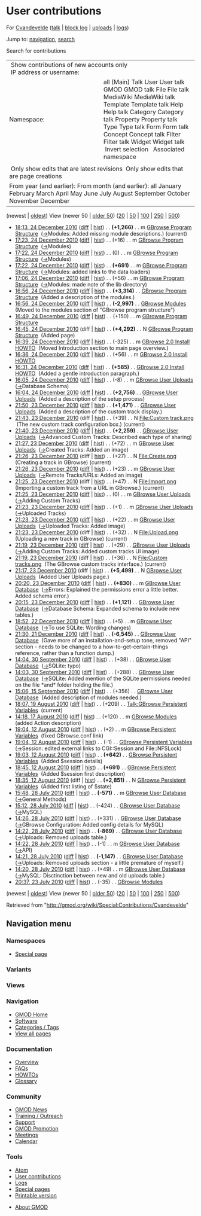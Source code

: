 <div id="mw-page-base" class="noprint">

</div>

<div id="mw-head-base" class="noprint">

</div>

<div id="content" class="mw-body" role="main">

<span id="top"></span>

<div id="mw-js-message" style="display:none;">

</div>



# <span dir="auto">User contributions</span>

<div id="bodyContent">

<div id="contentSub">

For <a
href="/mediawiki/index.php?title=User:Cvandevelde&amp;action=edit&amp;redlink=1"
class="new"
title="User:Cvandevelde (page does not exist)">Cvandevelde</a> (<a
href="/mediawiki/index.php?title=User_talk:Cvandevelde&amp;action=edit&amp;redlink=1"
class="new" title="User talk:Cvandevelde (page does not exist)">talk</a>
\| [block
log](/mediawiki/index.php?title=Special:Log/block&page=User%3ACvandevelde "Special:Log/block")
\|
[uploads](/wiki/Special:ListFiles/Cvandevelde "Special:ListFiles/Cvandevelde")
\| [logs](/wiki/Special:Log/Cvandevelde "Special:Log/Cvandevelde"))

</div>

<div id="jump-to-nav" class="mw-jump">

Jump to: [navigation](#mw-navigation), [search](#p-search)

</div>

<div id="mw-content-text">

Search for contributions

<table class="mw-contributions-table">
<colgroup>
<col style="width: 50%" />
<col style="width: 50%" />
</colgroup>
<tbody>
<tr class="odd">
<td colspan="2"> Show contributions of new accounts only<br />
 IP address or username:</td>
</tr>
<tr class="even">
<td class="mw-label">Namespace:</td>
<td>all (Main) Talk User User talk GMOD GMOD talk File File talk
MediaWiki MediaWiki talk Template Template talk Help Help talk Category
Category talk Property Property talk Type Type talk Form Form talk
Concept Concept talk Filter Filter talk Widget Widget talk  
 Invert selection 
 Associated namespace </td>
</tr>
<tr class="odd">
<td colspan="2"></td>
</tr>
<tr class="even">
<td colspan="2"> Only show edits that are latest revisions
 Only show edits that are page creations</td>
</tr>
<tr class="odd">
<td colspan="2">From year (and earlier): From month (and earlier): all
January February March April May June July August September October
November December</td>
</tr>
</tbody>
</table>

(newest \| <a
href="/mediawiki/index.php?title=Special:Contributions/Cvandevelde&amp;dir=prev&amp;target=Cvandevelde"
class="mw-lastlink" rel="last"
title="Special:Contributions/Cvandevelde">oldest</a>) View (newer 50 \|
<a
href="/mediawiki/index.php?title=Special:Contributions/Cvandevelde&amp;offset=20100723203734&amp;target=Cvandevelde"
class="mw-nextlink" rel="next"
title="Special:Contributions/Cvandevelde">older 50</a>) (<a
href="/mediawiki/index.php?title=Special:Contributions/Cvandevelde&amp;offset=&amp;limit=20&amp;target=Cvandevelde"
class="mw-numlink" title="Special:Contributions/Cvandevelde">20</a> \|
<a
href="/mediawiki/index.php?title=Special:Contributions/Cvandevelde&amp;offset=&amp;limit=50&amp;target=Cvandevelde"
class="mw-numlink" title="Special:Contributions/Cvandevelde">50</a> \|
<a
href="/mediawiki/index.php?title=Special:Contributions/Cvandevelde&amp;offset=&amp;limit=100&amp;target=Cvandevelde"
class="mw-numlink" title="Special:Contributions/Cvandevelde">100</a> \|
<a
href="/mediawiki/index.php?title=Special:Contributions/Cvandevelde&amp;offset=&amp;limit=250&amp;target=Cvandevelde"
class="mw-numlink" title="Special:Contributions/Cvandevelde">250</a> \|
<a
href="/mediawiki/index.php?title=Special:Contributions/Cvandevelde&amp;offset=&amp;limit=500&amp;target=Cvandevelde"
class="mw-numlink" title="Special:Contributions/Cvandevelde">500</a>)

- <a
  href="/mediawiki/index.php?title=GBrowse_Program_Structure&amp;oldid=16318"
  class="mw-changeslist-date" title="GBrowse Program Structure">18:13, 24
  December 2010</a>
  ([diff](/mediawiki/index.php?title=GBrowse_Program_Structure&diff=prev&oldid=16318 "GBrowse Program Structure")
  \|
  [hist](/mediawiki/index.php?title=GBrowse_Program_Structure&action=history "GBrowse Program Structure"))
  <span class="mw-changeslist-separator">. .</span> **(+1,266)**‎
  <span class="mw-changeslist-separator">. .</span> m
  <a href="/wiki/GBrowse_Program_Structure" class="mw-contributions-title"
  title="GBrowse Program Structure">GBrowse Program Structure</a> ‎
  <span class="comment">([→](/wiki/GBrowse_Program_Structure#Modules "GBrowse Program Structure")‎<span dir="auto"><span class="autocomment">Modules:
  </span> Added missing module descriptions.</span>)</span>
  <span class="mw-uctop">(current)</span>
- <a
  href="/mediawiki/index.php?title=GBrowse_Program_Structure&amp;oldid=16317"
  class="mw-changeslist-date" title="GBrowse Program Structure">17:23, 24
  December 2010</a>
  ([diff](/mediawiki/index.php?title=GBrowse_Program_Structure&diff=prev&oldid=16317 "GBrowse Program Structure")
  \|
  [hist](/mediawiki/index.php?title=GBrowse_Program_Structure&action=history "GBrowse Program Structure"))
  <span class="mw-changeslist-separator">. .</span>
  <span class="mw-plusminus-pos" dir="ltr"
  title="8,519 bytes after change">(+16)</span>‎
  <span class="mw-changeslist-separator">. .</span> m
  <a href="/wiki/GBrowse_Program_Structure" class="mw-contributions-title"
  title="GBrowse Program Structure">GBrowse Program Structure</a> ‎
  <span class="comment">([→](/wiki/GBrowse_Program_Structure#Modules "GBrowse Program Structure")‎<span dir="auto"><span class="autocomment">Modules</span></span>)</span>
- <a
  href="/mediawiki/index.php?title=GBrowse_Program_Structure&amp;oldid=16316"
  class="mw-changeslist-date" title="GBrowse Program Structure">17:22, 24
  December 2010</a>
  ([diff](/mediawiki/index.php?title=GBrowse_Program_Structure&diff=prev&oldid=16316 "GBrowse Program Structure")
  \|
  [hist](/mediawiki/index.php?title=GBrowse_Program_Structure&action=history "GBrowse Program Structure"))
  <span class="mw-changeslist-separator">. .</span>
  <span class="mw-plusminus-null" dir="ltr"
  title="8,503 bytes after change">(0)</span>‎
  <span class="mw-changeslist-separator">. .</span> m
  <a href="/wiki/GBrowse_Program_Structure" class="mw-contributions-title"
  title="GBrowse Program Structure">GBrowse Program Structure</a> ‎
  <span class="comment">([→](/wiki/GBrowse_Program_Structure#Modules "GBrowse Program Structure")‎<span dir="auto"><span class="autocomment">Modules</span></span>)</span>
- <a
  href="/mediawiki/index.php?title=GBrowse_Program_Structure&amp;oldid=16315"
  class="mw-changeslist-date" title="GBrowse Program Structure">17:22, 24
  December 2010</a>
  ([diff](/mediawiki/index.php?title=GBrowse_Program_Structure&diff=prev&oldid=16315 "GBrowse Program Structure")
  \|
  [hist](/mediawiki/index.php?title=GBrowse_Program_Structure&action=history "GBrowse Program Structure"))
  <span class="mw-changeslist-separator">. .</span> **(+691)**‎
  <span class="mw-changeslist-separator">. .</span> m
  <a href="/wiki/GBrowse_Program_Structure" class="mw-contributions-title"
  title="GBrowse Program Structure">GBrowse Program Structure</a> ‎
  <span class="comment">([→](/wiki/GBrowse_Program_Structure#Modules "GBrowse Program Structure")‎<span dir="auto"><span class="autocomment">Modules:
  </span> added links to the data loaders</span>)</span>
- <a
  href="/mediawiki/index.php?title=GBrowse_Program_Structure&amp;oldid=16314"
  class="mw-changeslist-date" title="GBrowse Program Structure">17:06, 24
  December 2010</a>
  ([diff](/mediawiki/index.php?title=GBrowse_Program_Structure&diff=prev&oldid=16314 "GBrowse Program Structure")
  \|
  [hist](/mediawiki/index.php?title=GBrowse_Program_Structure&action=history "GBrowse Program Structure"))
  <span class="mw-changeslist-separator">. .</span>
  <span class="mw-plusminus-pos" dir="ltr"
  title="7,812 bytes after change">(+56)</span>‎
  <span class="mw-changeslist-separator">. .</span> m
  <a href="/wiki/GBrowse_Program_Structure" class="mw-contributions-title"
  title="GBrowse Program Structure">GBrowse Program Structure</a> ‎
  <span class="comment">([→](/wiki/GBrowse_Program_Structure#Modules "GBrowse Program Structure")‎<span dir="auto"><span class="autocomment">Modules:
  </span> made note of the lib directory</span>)</span>
- <a
  href="/mediawiki/index.php?title=GBrowse_Program_Structure&amp;oldid=16313"
  class="mw-changeslist-date" title="GBrowse Program Structure">16:56, 24
  December 2010</a>
  ([diff](/mediawiki/index.php?title=GBrowse_Program_Structure&diff=prev&oldid=16313 "GBrowse Program Structure")
  \|
  [hist](/mediawiki/index.php?title=GBrowse_Program_Structure&action=history "GBrowse Program Structure"))
  <span class="mw-changeslist-separator">. .</span> **(+3,314)**‎
  <span class="mw-changeslist-separator">. .</span>
  <a href="/wiki/GBrowse_Program_Structure" class="mw-contributions-title"
  title="GBrowse Program Structure">GBrowse Program Structure</a> ‎
  <span class="comment">(Added a description of the modules.)</span>
- <a href="/mediawiki/index.php?title=GBrowse_Modules&amp;oldid=16312"
  class="mw-changeslist-date" title="GBrowse Modules">16:56, 24 December
  2010</a>
  ([diff](/mediawiki/index.php?title=GBrowse_Modules&diff=prev&oldid=16312 "GBrowse Modules")
  \|
  [hist](/mediawiki/index.php?title=GBrowse_Modules&action=history "GBrowse Modules"))
  <span class="mw-changeslist-separator">. .</span> **(-2,997)**‎
  <span class="mw-changeslist-separator">. .</span>
  <a href="/mediawiki/index.php?title=GBrowse_Modules&amp;redirect=no"
  class="mw-redirect mw-contributions-title"
  title="GBrowse Modules">GBrowse Modules</a> ‎
  <span class="comment">(Moved to the modules section of "GBrowse
  program structure")</span>
- <a
  href="/mediawiki/index.php?title=GBrowse_Program_Structure&amp;oldid=16311"
  class="mw-changeslist-date" title="GBrowse Program Structure">16:49, 24
  December 2010</a>
  ([diff](/mediawiki/index.php?title=GBrowse_Program_Structure&diff=prev&oldid=16311 "GBrowse Program Structure")
  \|
  [hist](/mediawiki/index.php?title=GBrowse_Program_Structure&action=history "GBrowse Program Structure"))
  <span class="mw-changeslist-separator">. .</span>
  <span class="mw-plusminus-pos" dir="ltr"
  title="4,442 bytes after change">(+150)</span>‎
  <span class="mw-changeslist-separator">. .</span> m
  <a href="/wiki/GBrowse_Program_Structure" class="mw-contributions-title"
  title="GBrowse Program Structure">GBrowse Program Structure</a> ‎
- <a
  href="/mediawiki/index.php?title=GBrowse_Program_Structure&amp;oldid=16310"
  class="mw-changeslist-date" title="GBrowse Program Structure">16:45, 24
  December 2010</a> (diff \|
  [hist](/mediawiki/index.php?title=GBrowse_Program_Structure&action=history "GBrowse Program Structure"))
  <span class="mw-changeslist-separator">. .</span> **(+4,292)**‎
  <span class="mw-changeslist-separator">. .</span> N
  <a href="/wiki/GBrowse_Program_Structure" class="mw-contributions-title"
  title="GBrowse Program Structure">GBrowse Program Structure</a> ‎
  <span class="comment">(Added page)</span>
- <a
  href="/mediawiki/index.php?title=GBrowse_2.0_Install_HOWTO&amp;oldid=16309"
  class="mw-changeslist-date" title="GBrowse 2.0 Install HOWTO">16:39, 24
  December 2010</a>
  ([diff](/mediawiki/index.php?title=GBrowse_2.0_Install_HOWTO&diff=prev&oldid=16309 "GBrowse 2.0 Install HOWTO")
  \|
  [hist](/mediawiki/index.php?title=GBrowse_2.0_Install_HOWTO&action=history "GBrowse 2.0 Install HOWTO"))
  <span class="mw-changeslist-separator">. .</span>
  <span class="mw-plusminus-neg" dir="ltr"
  title="11,186 bytes after change">(-325)</span>‎
  <span class="mw-changeslist-separator">. .</span> m
  <a href="/wiki/GBrowse_2.0_Install_HOWTO" class="mw-contributions-title"
  title="GBrowse 2.0 Install HOWTO">GBrowse 2.0 Install HOWTO</a> ‎
  <span class="comment">(Moved Introduction section to main page
  overview.)</span>
- <a
  href="/mediawiki/index.php?title=GBrowse_2.0_Install_HOWTO&amp;oldid=16308"
  class="mw-changeslist-date" title="GBrowse 2.0 Install HOWTO">16:36, 24
  December 2010</a>
  ([diff](/mediawiki/index.php?title=GBrowse_2.0_Install_HOWTO&diff=prev&oldid=16308 "GBrowse 2.0 Install HOWTO")
  \|
  [hist](/mediawiki/index.php?title=GBrowse_2.0_Install_HOWTO&action=history "GBrowse 2.0 Install HOWTO"))
  <span class="mw-changeslist-separator">. .</span>
  <span class="mw-plusminus-pos" dir="ltr"
  title="11,511 bytes after change">(+56)</span>‎
  <span class="mw-changeslist-separator">. .</span> m
  <a href="/wiki/GBrowse_2.0_Install_HOWTO" class="mw-contributions-title"
  title="GBrowse 2.0 Install HOWTO">GBrowse 2.0 Install HOWTO</a> ‎
- <a
  href="/mediawiki/index.php?title=GBrowse_2.0_Install_HOWTO&amp;oldid=16307"
  class="mw-changeslist-date" title="GBrowse 2.0 Install HOWTO">16:31, 24
  December 2010</a>
  ([diff](/mediawiki/index.php?title=GBrowse_2.0_Install_HOWTO&diff=prev&oldid=16307 "GBrowse 2.0 Install HOWTO")
  \|
  [hist](/mediawiki/index.php?title=GBrowse_2.0_Install_HOWTO&action=history "GBrowse 2.0 Install HOWTO"))
  <span class="mw-changeslist-separator">. .</span> **(+585)**‎
  <span class="mw-changeslist-separator">. .</span>
  <a href="/wiki/GBrowse_2.0_Install_HOWTO" class="mw-contributions-title"
  title="GBrowse 2.0 Install HOWTO">GBrowse 2.0 Install HOWTO</a> ‎
  <span class="comment">(Added a gentle introduction paragraph.)</span>
- <a
  href="/mediawiki/index.php?title=GBrowse_User_Uploads&amp;oldid=16306"
  class="mw-changeslist-date" title="GBrowse User Uploads">16:05, 24
  December 2010</a>
  ([diff](/mediawiki/index.php?title=GBrowse_User_Uploads&diff=prev&oldid=16306 "GBrowse User Uploads")
  \|
  [hist](/mediawiki/index.php?title=GBrowse_User_Uploads&action=history "GBrowse User Uploads"))
  <span class="mw-changeslist-separator">. .</span>
  <span class="mw-plusminus-neg" dir="ltr"
  title="12,124 bytes after change">(-8)</span>‎
  <span class="mw-changeslist-separator">. .</span> m
  <a href="/wiki/GBrowse_User_Uploads" class="mw-contributions-title"
  title="GBrowse User Uploads">GBrowse User Uploads</a> ‎
  <span class="comment">([→](/wiki/GBrowse_User_Uploads#Database_Schema "GBrowse User Uploads")‎<span dir="auto"><span class="autocomment">Database
  Schema</span></span>)</span>
- <a
  href="/mediawiki/index.php?title=GBrowse_User_Uploads&amp;oldid=16305"
  class="mw-changeslist-date" title="GBrowse User Uploads">16:04, 24
  December 2010</a>
  ([diff](/mediawiki/index.php?title=GBrowse_User_Uploads&diff=prev&oldid=16305 "GBrowse User Uploads")
  \|
  [hist](/mediawiki/index.php?title=GBrowse_User_Uploads&action=history "GBrowse User Uploads"))
  <span class="mw-changeslist-separator">. .</span> **(+2,756)**‎
  <span class="mw-changeslist-separator">. .</span>
  <a href="/wiki/GBrowse_User_Uploads" class="mw-contributions-title"
  title="GBrowse User Uploads">GBrowse User Uploads</a> ‎
  <span class="comment">(Added a description of the setup
  process)</span>
- <a
  href="/mediawiki/index.php?title=GBrowse_User_Uploads&amp;oldid=16298"
  class="mw-changeslist-date" title="GBrowse User Uploads">21:50, 23
  December 2010</a>
  ([diff](/mediawiki/index.php?title=GBrowse_User_Uploads&diff=prev&oldid=16298 "GBrowse User Uploads")
  \|
  [hist](/mediawiki/index.php?title=GBrowse_User_Uploads&action=history "GBrowse User Uploads"))
  <span class="mw-changeslist-separator">. .</span> **(+1,471)**‎
  <span class="mw-changeslist-separator">. .</span>
  <a href="/wiki/GBrowse_User_Uploads" class="mw-contributions-title"
  title="GBrowse User Uploads">GBrowse User Uploads</a> ‎
  <span class="comment">(Added a description of the custom track
  display.)</span>
- <a
  href="/mediawiki/index.php?title=File:Custom_track.png&amp;oldid=16297"
  class="mw-changeslist-date" title="File:Custom track.png">21:43, 23
  December 2010</a> (diff \|
  [hist](/mediawiki/index.php?title=File:Custom_track.png&action=history "File:Custom track.png"))
  <span class="mw-changeslist-separator">. .</span>
  <span class="mw-plusminus-pos" dir="ltr"
  title="39 bytes after change">(+39)</span>‎
  <span class="mw-changeslist-separator">. .</span> N
  <a href="/wiki/File:Custom_track.png" class="mw-contributions-title"
  title="File:Custom track.png">File:Custom track.png</a> ‎
  <span class="comment">(The new custom track configuration box.)</span>
  <span class="mw-uctop">(current)</span>
- <a
  href="/mediawiki/index.php?title=GBrowse_User_Uploads&amp;oldid=16296"
  class="mw-changeslist-date" title="GBrowse User Uploads">21:40, 23
  December 2010</a>
  ([diff](/mediawiki/index.php?title=GBrowse_User_Uploads&diff=prev&oldid=16296 "GBrowse User Uploads")
  \|
  [hist](/mediawiki/index.php?title=GBrowse_User_Uploads&action=history "GBrowse User Uploads"))
  <span class="mw-changeslist-separator">. .</span> **(+2,259)**‎
  <span class="mw-changeslist-separator">. .</span>
  <a href="/wiki/GBrowse_User_Uploads" class="mw-contributions-title"
  title="GBrowse User Uploads">GBrowse User Uploads</a> ‎
  <span class="comment">([→](/wiki/GBrowse_User_Uploads#Advanced_Custom_Tracks "GBrowse User Uploads")‎<span dir="auto"><span class="autocomment">Advanced
  Custom Tracks: </span> Described each type of sharing</span>)</span>
- <a
  href="/mediawiki/index.php?title=GBrowse_User_Uploads&amp;oldid=16295"
  class="mw-changeslist-date" title="GBrowse User Uploads">21:27, 23
  December 2010</a>
  ([diff](/mediawiki/index.php?title=GBrowse_User_Uploads&diff=prev&oldid=16295 "GBrowse User Uploads")
  \|
  [hist](/mediawiki/index.php?title=GBrowse_User_Uploads&action=history "GBrowse User Uploads"))
  <span class="mw-changeslist-separator">. .</span>
  <span class="mw-plusminus-pos" dir="ltr"
  title="5,646 bytes after change">(+72)</span>‎
  <span class="mw-changeslist-separator">. .</span> m
  <a href="/wiki/GBrowse_User_Uploads" class="mw-contributions-title"
  title="GBrowse User Uploads">GBrowse User Uploads</a> ‎
  <span class="comment">([→](/wiki/GBrowse_User_Uploads#Created_Tracks "GBrowse User Uploads")‎<span dir="auto"><span class="autocomment">Created
  Tracks: </span> Added an image</span>)</span>
- <a href="/mediawiki/index.php?title=File:Create.png&amp;oldid=16294"
  class="mw-changeslist-date" title="File:Create.png">21:26, 23 December
  2010</a> (diff \|
  [hist](/mediawiki/index.php?title=File:Create.png&action=history "File:Create.png"))
  <span class="mw-changeslist-separator">. .</span>
  <span class="mw-plusminus-pos" dir="ltr"
  title="27 bytes after change">(+27)</span>‎
  <span class="mw-changeslist-separator">. .</span> N
  <a href="/wiki/File:Create.png" class="mw-contributions-title"
  title="File:Create.png">File:Create.png</a> ‎
  <span class="comment">(Creating a track in GBrowse)</span>
  <span class="mw-uctop">(current)</span>
- <a
  href="/mediawiki/index.php?title=GBrowse_User_Uploads&amp;oldid=16293"
  class="mw-changeslist-date" title="GBrowse User Uploads">21:26, 23
  December 2010</a>
  ([diff](/mediawiki/index.php?title=GBrowse_User_Uploads&diff=prev&oldid=16293 "GBrowse User Uploads")
  \|
  [hist](/mediawiki/index.php?title=GBrowse_User_Uploads&action=history "GBrowse User Uploads"))
  <span class="mw-changeslist-separator">. .</span>
  <span class="mw-plusminus-pos" dir="ltr"
  title="5,574 bytes after change">(+23)</span>‎
  <span class="mw-changeslist-separator">. .</span> m
  <a href="/wiki/GBrowse_User_Uploads" class="mw-contributions-title"
  title="GBrowse User Uploads">GBrowse User Uploads</a> ‎
  <span class="comment">([→](/wiki/GBrowse_User_Uploads#Remote_Tracks.2FURLs "GBrowse User Uploads")‎<span dir="auto"><span class="autocomment">Remote
  Tracks/URLs: </span> Added an image</span>)</span>
- <a href="/mediawiki/index.php?title=File:Import.png&amp;oldid=16292"
  class="mw-changeslist-date" title="File:Import.png">21:25, 23 December
  2010</a> (diff \|
  [hist](/mediawiki/index.php?title=File:Import.png&action=history "File:Import.png"))
  <span class="mw-changeslist-separator">. .</span>
  <span class="mw-plusminus-pos" dir="ltr"
  title="47 bytes after change">(+47)</span>‎
  <span class="mw-changeslist-separator">. .</span> N
  <a href="/wiki/File:Import.png" class="mw-contributions-title"
  title="File:Import.png">File:Import.png</a> ‎
  <span class="comment">(Importing a custom track from a URL in
  GBrowse.)</span> <span class="mw-uctop">(current)</span>
- <a
  href="/mediawiki/index.php?title=GBrowse_User_Uploads&amp;oldid=16290"
  class="mw-changeslist-date" title="GBrowse User Uploads">21:25, 23
  December 2010</a>
  ([diff](/mediawiki/index.php?title=GBrowse_User_Uploads&diff=prev&oldid=16290 "GBrowse User Uploads")
  \|
  [hist](/mediawiki/index.php?title=GBrowse_User_Uploads&action=history "GBrowse User Uploads"))
  <span class="mw-changeslist-separator">. .</span>
  <span class="mw-plusminus-null" dir="ltr"
  title="5,551 bytes after change">(0)</span>‎
  <span class="mw-changeslist-separator">. .</span> m
  <a href="/wiki/GBrowse_User_Uploads" class="mw-contributions-title"
  title="GBrowse User Uploads">GBrowse User Uploads</a> ‎
  <span class="comment">([→](/wiki/GBrowse_User_Uploads#Adding_Custom_Tracks "GBrowse User Uploads")‎<span dir="auto"><span class="autocomment">Adding
  Custom Tracks</span></span>)</span>
- <a
  href="/mediawiki/index.php?title=GBrowse_User_Uploads&amp;oldid=16289"
  class="mw-changeslist-date" title="GBrowse User Uploads">21:23, 23
  December 2010</a>
  ([diff](/mediawiki/index.php?title=GBrowse_User_Uploads&diff=prev&oldid=16289 "GBrowse User Uploads")
  \|
  [hist](/mediawiki/index.php?title=GBrowse_User_Uploads&action=history "GBrowse User Uploads"))
  <span class="mw-changeslist-separator">. .</span>
  <span class="mw-plusminus-pos" dir="ltr"
  title="5,551 bytes after change">(+1)</span>‎
  <span class="mw-changeslist-separator">. .</span> m
  <a href="/wiki/GBrowse_User_Uploads" class="mw-contributions-title"
  title="GBrowse User Uploads">GBrowse User Uploads</a> ‎
  <span class="comment">([→](/wiki/GBrowse_User_Uploads#Uploaded_Tracks "GBrowse User Uploads")‎<span dir="auto"><span class="autocomment">Uploaded
  Tracks</span></span>)</span>
- <a
  href="/mediawiki/index.php?title=GBrowse_User_Uploads&amp;oldid=16288"
  class="mw-changeslist-date" title="GBrowse User Uploads">21:23, 23
  December 2010</a>
  ([diff](/mediawiki/index.php?title=GBrowse_User_Uploads&diff=prev&oldid=16288 "GBrowse User Uploads")
  \|
  [hist](/mediawiki/index.php?title=GBrowse_User_Uploads&action=history "GBrowse User Uploads"))
  <span class="mw-changeslist-separator">. .</span>
  <span class="mw-plusminus-pos" dir="ltr"
  title="5,550 bytes after change">(+22)</span>‎
  <span class="mw-changeslist-separator">. .</span> m
  <a href="/wiki/GBrowse_User_Uploads" class="mw-contributions-title"
  title="GBrowse User Uploads">GBrowse User Uploads</a> ‎
  <span class="comment">([→](/wiki/GBrowse_User_Uploads#Uploaded_Tracks "GBrowse User Uploads")‎<span dir="auto"><span class="autocomment">Uploaded
  Tracks: </span> Added image</span>)</span>
- <a href="/mediawiki/index.php?title=File:Upload.png&amp;oldid=16287"
  class="mw-changeslist-date" title="File:Upload.png">21:23, 23 December
  2010</a> (diff \|
  [hist](/mediawiki/index.php?title=File:Upload.png&action=history "File:Upload.png"))
  <span class="mw-changeslist-separator">. .</span>
  <span class="mw-plusminus-pos" dir="ltr"
  title="32 bytes after change">(+32)</span>‎
  <span class="mw-changeslist-separator">. .</span> N
  <a href="/wiki/File:Upload.png" class="mw-contributions-title"
  title="File:Upload.png">File:Upload.png</a> ‎
  <span class="comment">(Uploading a new track in GBrowse)</span>
  <span class="mw-uctop">(current)</span>
- <a
  href="/mediawiki/index.php?title=GBrowse_User_Uploads&amp;oldid=16285"
  class="mw-changeslist-date" title="GBrowse User Uploads">21:19, 23
  December 2010</a>
  ([diff](/mediawiki/index.php?title=GBrowse_User_Uploads&diff=prev&oldid=16285 "GBrowse User Uploads")
  \|
  [hist](/mediawiki/index.php?title=GBrowse_User_Uploads&action=history "GBrowse User Uploads"))
  <span class="mw-changeslist-separator">. .</span>
  <span class="mw-plusminus-pos" dir="ltr"
  title="5,528 bytes after change">(+29)</span>‎
  <span class="mw-changeslist-separator">. .</span>
  <a href="/wiki/GBrowse_User_Uploads" class="mw-contributions-title"
  title="GBrowse User Uploads">GBrowse User Uploads</a> ‎
  <span class="comment">([→](/wiki/GBrowse_User_Uploads#Adding_Custom_Tracks "GBrowse User Uploads")‎<span dir="auto"><span class="autocomment">Adding
  Custom Tracks: </span> Added custom tracks UI image</span>)</span>
- <a
  href="/mediawiki/index.php?title=File:Custom_tracks.png&amp;oldid=16284"
  class="mw-changeslist-date" title="File:Custom tracks.png">21:19, 23
  December 2010</a> (diff \|
  [hist](/mediawiki/index.php?title=File:Custom_tracks.png&action=history "File:Custom tracks.png"))
  <span class="mw-changeslist-separator">. .</span>
  <span class="mw-plusminus-pos" dir="ltr"
  title="36 bytes after change">(+36)</span>‎
  <span class="mw-changeslist-separator">. .</span> N
  <a href="/wiki/File:Custom_tracks.png" class="mw-contributions-title"
  title="File:Custom tracks.png">File:Custom tracks.png</a> ‎
  <span class="comment">(The GBrowse custom tracks interface.)</span>
  <span class="mw-uctop">(current)</span>
- <a
  href="/mediawiki/index.php?title=GBrowse_User_Uploads&amp;oldid=16283"
  class="mw-changeslist-date" title="GBrowse User Uploads">21:17, 23
  December 2010</a> (diff \|
  [hist](/mediawiki/index.php?title=GBrowse_User_Uploads&action=history "GBrowse User Uploads"))
  <span class="mw-changeslist-separator">. .</span> **(+5,499)**‎
  <span class="mw-changeslist-separator">. .</span> N
  <a href="/wiki/GBrowse_User_Uploads" class="mw-contributions-title"
  title="GBrowse User Uploads">GBrowse User Uploads</a> ‎
  <span class="comment">(Added User Uploads page.)</span>
- <a
  href="/mediawiki/index.php?title=GBrowse_User_Database&amp;oldid=16278"
  class="mw-changeslist-date" title="GBrowse User Database">20:20, 23
  December 2010</a>
  ([diff](/mediawiki/index.php?title=GBrowse_User_Database&diff=prev&oldid=16278 "GBrowse User Database")
  \|
  [hist](/mediawiki/index.php?title=GBrowse_User_Database&action=history "GBrowse User Database"))
  <span class="mw-changeslist-separator">. .</span> **(+830)**‎
  <span class="mw-changeslist-separator">. .</span> m
  <a href="/wiki/GBrowse_User_Database" class="mw-contributions-title"
  title="GBrowse User Database">GBrowse User Database</a> ‎
  <span class="comment">([→](/wiki/GBrowse_User_Database#Errors "GBrowse User Database")‎<span dir="auto"><span class="autocomment">Errors:
  </span> Explained the permissions error a little better. Added schema
  error.</span>)</span>
- <a
  href="/mediawiki/index.php?title=GBrowse_User_Database&amp;oldid=16277"
  class="mw-changeslist-date" title="GBrowse User Database">20:15, 23
  December 2010</a>
  ([diff](/mediawiki/index.php?title=GBrowse_User_Database&diff=prev&oldid=16277 "GBrowse User Database")
  \|
  [hist](/mediawiki/index.php?title=GBrowse_User_Database&action=history "GBrowse User Database"))
  <span class="mw-changeslist-separator">. .</span> **(+1,121)**‎
  <span class="mw-changeslist-separator">. .</span>
  <a href="/wiki/GBrowse_User_Database" class="mw-contributions-title"
  title="GBrowse User Database">GBrowse User Database</a> ‎
  <span class="comment">([→](/wiki/GBrowse_User_Database#Database_Schema "GBrowse User Database")‎<span dir="auto"><span class="autocomment">Database
  Schema: </span> Expanded schema to include new tables.</span>)</span>
- <a
  href="/mediawiki/index.php?title=GBrowse_User_Database&amp;oldid=16271"
  class="mw-changeslist-date" title="GBrowse User Database">18:52, 22
  December 2010</a>
  ([diff](/mediawiki/index.php?title=GBrowse_User_Database&diff=prev&oldid=16271 "GBrowse User Database")
  \|
  [hist](/mediawiki/index.php?title=GBrowse_User_Database&action=history "GBrowse User Database"))
  <span class="mw-changeslist-separator">. .</span>
  <span class="mw-plusminus-pos" dir="ltr"
  title="5,145 bytes after change">(+5)</span>‎
  <span class="mw-changeslist-separator">. .</span> m
  <a href="/wiki/GBrowse_User_Database" class="mw-contributions-title"
  title="GBrowse User Database">GBrowse User Database</a> ‎
  <span class="comment">([→](/wiki/GBrowse_User_Database#To_use_SQLite "GBrowse User Database")‎<span dir="auto"><span class="autocomment">To
  use SQLite: </span> Wording changes</span>)</span>
- <a
  href="/mediawiki/index.php?title=GBrowse_User_Database&amp;oldid=16241"
  class="mw-changeslist-date" title="GBrowse User Database">21:30, 21
  December 2010</a>
  ([diff](/mediawiki/index.php?title=GBrowse_User_Database&diff=prev&oldid=16241 "GBrowse User Database")
  \|
  [hist](/mediawiki/index.php?title=GBrowse_User_Database&action=history "GBrowse User Database"))
  <span class="mw-changeslist-separator">. .</span> **(-6,545)**‎
  <span class="mw-changeslist-separator">. .</span>
  <a href="/wiki/GBrowse_User_Database" class="mw-contributions-title"
  title="GBrowse User Database">GBrowse User Database</a> ‎
  <span class="comment">(Gave more of an installation-and-setup tone,
  removed "API" section - needs to be changed to a
  how-to-get-certain-things reference, rather than a function
  dump.)</span>
- <a
  href="/mediawiki/index.php?title=GBrowse_User_Database&amp;oldid=14635"
  class="mw-changeslist-date" title="GBrowse User Database">14:04, 30
  September 2010</a>
  ([diff](/mediawiki/index.php?title=GBrowse_User_Database&diff=prev&oldid=14635 "GBrowse User Database")
  \|
  [hist](/mediawiki/index.php?title=GBrowse_User_Database&action=history "GBrowse User Database"))
  <span class="mw-changeslist-separator">. .</span>
  <span class="mw-plusminus-pos" dir="ltr"
  title="11,685 bytes after change">(+38)</span>‎
  <span class="mw-changeslist-separator">. .</span>
  <a href="/wiki/GBrowse_User_Database" class="mw-contributions-title"
  title="GBrowse User Database">GBrowse User Database</a> ‎
  <span class="comment">([→](/wiki/GBrowse_User_Database#SQLite "GBrowse User Database")‎<span dir="auto"><span class="autocomment">SQLite:
  </span> typo</span>)</span>
- <a
  href="/mediawiki/index.php?title=GBrowse_User_Database&amp;oldid=14634"
  class="mw-changeslist-date" title="GBrowse User Database">14:03, 30
  September 2010</a>
  ([diff](/mediawiki/index.php?title=GBrowse_User_Database&diff=prev&oldid=14634 "GBrowse User Database")
  \|
  [hist](/mediawiki/index.php?title=GBrowse_User_Database&action=history "GBrowse User Database"))
  <span class="mw-changeslist-separator">. .</span>
  <span class="mw-plusminus-pos" dir="ltr"
  title="11,647 bytes after change">(+288)</span>‎
  <span class="mw-changeslist-separator">. .</span>
  <a href="/wiki/GBrowse_User_Database" class="mw-contributions-title"
  title="GBrowse User Database">GBrowse User Database</a> ‎
  <span class="comment">([→](/wiki/GBrowse_User_Database#SQLite "GBrowse User Database")‎<span dir="auto"><span class="autocomment">SQLite:
  </span> Added mention of the SQLite permissions needed on the file
  \*and\* folder holding the file.</span>)</span>
- <a
  href="/mediawiki/index.php?title=GBrowse_User_Database&amp;oldid=14487"
  class="mw-changeslist-date" title="GBrowse User Database">15:06, 15
  September 2010</a>
  ([diff](/mediawiki/index.php?title=GBrowse_User_Database&diff=prev&oldid=14487 "GBrowse User Database")
  \|
  [hist](/mediawiki/index.php?title=GBrowse_User_Database&action=history "GBrowse User Database"))
  <span class="mw-changeslist-separator">. .</span>
  <span class="mw-plusminus-pos" dir="ltr"
  title="11,359 bytes after change">(+356)</span>‎
  <span class="mw-changeslist-separator">. .</span>
  <a href="/wiki/GBrowse_User_Database" class="mw-contributions-title"
  title="GBrowse User Database">GBrowse User Database</a> ‎
  <span class="comment">(Added description of modules needed.)</span>
- <a
  href="/mediawiki/index.php?title=Talk:GBrowse_Persistent_Variables&amp;oldid=14210"
  class="mw-changeslist-date"
  title="Talk:GBrowse Persistent Variables">18:07, 19 August 2010</a>
  ([diff](/mediawiki/index.php?title=Talk:GBrowse_Persistent_Variables&diff=prev&oldid=14210 "Talk:GBrowse Persistent Variables")
  \|
  [hist](/mediawiki/index.php?title=Talk:GBrowse_Persistent_Variables&action=history "Talk:GBrowse Persistent Variables"))
  <span class="mw-changeslist-separator">. .</span>
  <span class="mw-plusminus-pos" dir="ltr"
  title="307 bytes after change">(+209)</span>‎
  <span class="mw-changeslist-separator">. .</span>
  <a href="/wiki/Talk:GBrowse_Persistent_Variables"
  class="mw-contributions-title"
  title="Talk:GBrowse Persistent Variables">Talk:GBrowse Persistent
  Variables</a> ‎ <span class="mw-uctop">(current)</span>
- <a href="/mediawiki/index.php?title=GBrowse_Modules&amp;oldid=14191"
  class="mw-changeslist-date" title="GBrowse Modules">14:18, 17 August
  2010</a>
  ([diff](/mediawiki/index.php?title=GBrowse_Modules&diff=prev&oldid=14191 "GBrowse Modules")
  \|
  [hist](/mediawiki/index.php?title=GBrowse_Modules&action=history "GBrowse Modules"))
  <span class="mw-changeslist-separator">. .</span>
  <span class="mw-plusminus-pos" dir="ltr"
  title="3,113 bytes after change">(+120)</span>‎
  <span class="mw-changeslist-separator">. .</span> m
  <a href="/mediawiki/index.php?title=GBrowse_Modules&amp;redirect=no"
  class="mw-redirect mw-contributions-title"
  title="GBrowse Modules">GBrowse Modules</a> ‎
  <span class="comment">(added Action description)</span>
- <a
  href="/mediawiki/index.php?title=GBrowse_Persistent_Variables&amp;oldid=14170"
  class="mw-changeslist-date" title="GBrowse Persistent Variables">19:04,
  12 August 2010</a>
  ([diff](/mediawiki/index.php?title=GBrowse_Persistent_Variables&diff=prev&oldid=14170 "GBrowse Persistent Variables")
  \|
  [hist](/mediawiki/index.php?title=GBrowse_Persistent_Variables&action=history "GBrowse Persistent Variables"))
  <span class="mw-changeslist-separator">. .</span>
  <span class="mw-plusminus-pos" dir="ltr"
  title="4,185 bytes after change">(+2)</span>‎
  <span class="mw-changeslist-separator">. .</span> m
  <a href="/wiki/GBrowse_Persistent_Variables"
  class="mw-contributions-title"
  title="GBrowse Persistent Variables">GBrowse Persistent Variables</a> ‎
  <span class="comment">(fixed GBrowse.conf link)</span>
- <a
  href="/mediawiki/index.php?title=GBrowse_Persistent_Variables&amp;oldid=14169"
  class="mw-changeslist-date" title="GBrowse Persistent Variables">19:04,
  12 August 2010</a>
  ([diff](/mediawiki/index.php?title=GBrowse_Persistent_Variables&diff=prev&oldid=14169 "GBrowse Persistent Variables")
  \|
  [hist](/mediawiki/index.php?title=GBrowse_Persistent_Variables&action=history "GBrowse Persistent Variables"))
  <span class="mw-changeslist-separator">. .</span>
  <span class="mw-plusminus-neg" dir="ltr"
  title="4,183 bytes after change">(-1)</span>‎
  <span class="mw-changeslist-separator">. .</span>
  <a href="/wiki/GBrowse_Persistent_Variables"
  class="mw-contributions-title"
  title="GBrowse Persistent Variables">GBrowse Persistent Variables</a> ‎
  <span class="comment">([→](/wiki/GBrowse_Persistent_Variables#Session "GBrowse Persistent Variables")‎<span dir="auto"><span class="autocomment">Session:
  </span> edited external links to CGI::Session and
  File::NFSLock</span>)</span>
- <a
  href="/mediawiki/index.php?title=GBrowse_Persistent_Variables&amp;oldid=14168"
  class="mw-changeslist-date" title="GBrowse Persistent Variables">19:03,
  12 August 2010</a>
  ([diff](/mediawiki/index.php?title=GBrowse_Persistent_Variables&diff=prev&oldid=14168 "GBrowse Persistent Variables")
  \|
  [hist](/mediawiki/index.php?title=GBrowse_Persistent_Variables&action=history "GBrowse Persistent Variables"))
  <span class="mw-changeslist-separator">. .</span> **(+642)**‎
  <span class="mw-changeslist-separator">. .</span>
  <a href="/wiki/GBrowse_Persistent_Variables"
  class="mw-contributions-title"
  title="GBrowse Persistent Variables">GBrowse Persistent Variables</a> ‎
  <span class="comment">(Added \$session details)</span>
- <a
  href="/mediawiki/index.php?title=GBrowse_Persistent_Variables&amp;oldid=14167"
  class="mw-changeslist-date" title="GBrowse Persistent Variables">18:45,
  12 August 2010</a>
  ([diff](/mediawiki/index.php?title=GBrowse_Persistent_Variables&diff=prev&oldid=14167 "GBrowse Persistent Variables")
  \|
  [hist](/mediawiki/index.php?title=GBrowse_Persistent_Variables&action=history "GBrowse Persistent Variables"))
  <span class="mw-changeslist-separator">. .</span> **(+691)**‎
  <span class="mw-changeslist-separator">. .</span>
  <a href="/wiki/GBrowse_Persistent_Variables"
  class="mw-contributions-title"
  title="GBrowse Persistent Variables">GBrowse Persistent Variables</a> ‎
  <span class="comment">(Added \$session first description)</span>
- <a
  href="/mediawiki/index.php?title=GBrowse_Persistent_Variables&amp;oldid=14166"
  class="mw-changeslist-date" title="GBrowse Persistent Variables">18:35,
  12 August 2010</a> (diff \|
  [hist](/mediawiki/index.php?title=GBrowse_Persistent_Variables&action=history "GBrowse Persistent Variables"))
  <span class="mw-changeslist-separator">. .</span> **(+2,851)**‎
  <span class="mw-changeslist-separator">. .</span> N
  <a href="/wiki/GBrowse_Persistent_Variables"
  class="mw-contributions-title"
  title="GBrowse Persistent Variables">GBrowse Persistent Variables</a> ‎
  <span class="comment">(Added first listing of \$state)</span>
- <a
  href="/mediawiki/index.php?title=GBrowse_User_Database&amp;oldid=13859"
  class="mw-changeslist-date" title="GBrowse User Database">15:48, 28 July
  2010</a>
  ([diff](/mediawiki/index.php?title=GBrowse_User_Database&diff=prev&oldid=13859 "GBrowse User Database")
  \|
  [hist](/mediawiki/index.php?title=GBrowse_User_Database&action=history "GBrowse User Database"))
  <span class="mw-changeslist-separator">. .</span> **(-571)**‎
  <span class="mw-changeslist-separator">. .</span> m
  <a href="/wiki/GBrowse_User_Database" class="mw-contributions-title"
  title="GBrowse User Database">GBrowse User Database</a> ‎
  <span class="comment">([→](/wiki/GBrowse_User_Database#General_Methods "GBrowse User Database")‎<span dir="auto"><span class="autocomment">General
  Methods</span></span>)</span>
- <a
  href="/mediawiki/index.php?title=GBrowse_User_Database&amp;oldid=13858"
  class="mw-changeslist-date" title="GBrowse User Database">15:12, 28 July
  2010</a>
  ([diff](/mediawiki/index.php?title=GBrowse_User_Database&diff=prev&oldid=13858 "GBrowse User Database")
  \|
  [hist](/mediawiki/index.php?title=GBrowse_User_Database&action=history "GBrowse User Database"))
  <span class="mw-changeslist-separator">. .</span>
  <span class="mw-plusminus-neg" dir="ltr"
  title="11,574 bytes after change">(-424)</span>‎
  <span class="mw-changeslist-separator">. .</span>
  <a href="/wiki/GBrowse_User_Database" class="mw-contributions-title"
  title="GBrowse User Database">GBrowse User Database</a> ‎
  <span class="comment">([→](/wiki/GBrowse_User_Database#MySQL "GBrowse User Database")‎<span dir="auto"><span class="autocomment">MySQL</span></span>)</span>
- <a
  href="/mediawiki/index.php?title=GBrowse_User_Database&amp;oldid=13857"
  class="mw-changeslist-date" title="GBrowse User Database">14:26, 28 July
  2010</a>
  ([diff](/mediawiki/index.php?title=GBrowse_User_Database&diff=prev&oldid=13857 "GBrowse User Database")
  \|
  [hist](/mediawiki/index.php?title=GBrowse_User_Database&action=history "GBrowse User Database"))
  <span class="mw-changeslist-separator">. .</span>
  <span class="mw-plusminus-pos" dir="ltr"
  title="11,998 bytes after change">(+331)</span>‎
  <span class="mw-changeslist-separator">. .</span>
  <a href="/wiki/GBrowse_User_Database" class="mw-contributions-title"
  title="GBrowse User Database">GBrowse User Database</a> ‎
  <span class="comment">([→](/wiki/GBrowse_User_Database#GBrowse_Configuration "GBrowse User Database")‎<span dir="auto"><span class="autocomment">GBrowse
  Configuration: </span> Added config details for MySQL</span>)</span>
- <a
  href="/mediawiki/index.php?title=GBrowse_User_Database&amp;oldid=13856"
  class="mw-changeslist-date" title="GBrowse User Database">14:22, 28 July
  2010</a>
  ([diff](/mediawiki/index.php?title=GBrowse_User_Database&diff=prev&oldid=13856 "GBrowse User Database")
  \|
  [hist](/mediawiki/index.php?title=GBrowse_User_Database&action=history "GBrowse User Database"))
  <span class="mw-changeslist-separator">. .</span> **(-869)**‎
  <span class="mw-changeslist-separator">. .</span>
  <a href="/wiki/GBrowse_User_Database" class="mw-contributions-title"
  title="GBrowse User Database">GBrowse User Database</a> ‎
  <span class="comment">([→](/wiki/GBrowse_User_Database#Uploads "GBrowse User Database")‎<span dir="auto"><span class="autocomment">Uploads:
  </span> Removed uploads table.</span>)</span>
- <a
  href="/mediawiki/index.php?title=GBrowse_User_Database&amp;oldid=13855"
  class="mw-changeslist-date" title="GBrowse User Database">14:22, 28 July
  2010</a>
  ([diff](/mediawiki/index.php?title=GBrowse_User_Database&diff=prev&oldid=13855 "GBrowse User Database")
  \|
  [hist](/mediawiki/index.php?title=GBrowse_User_Database&action=history "GBrowse User Database"))
  <span class="mw-changeslist-separator">. .</span>
  <span class="mw-plusminus-neg" dir="ltr"
  title="12,536 bytes after change">(-1)</span>‎
  <span class="mw-changeslist-separator">. .</span> m
  <a href="/wiki/GBrowse_User_Database" class="mw-contributions-title"
  title="GBrowse User Database">GBrowse User Database</a> ‎
  <span class="comment">([→](/wiki/GBrowse_User_Database#API "GBrowse User Database")‎<span dir="auto"><span class="autocomment">API</span></span>)</span>
- <a
  href="/mediawiki/index.php?title=GBrowse_User_Database&amp;oldid=13854"
  class="mw-changeslist-date" title="GBrowse User Database">14:21, 28 July
  2010</a>
  ([diff](/mediawiki/index.php?title=GBrowse_User_Database&diff=prev&oldid=13854 "GBrowse User Database")
  \|
  [hist](/mediawiki/index.php?title=GBrowse_User_Database&action=history "GBrowse User Database"))
  <span class="mw-changeslist-separator">. .</span> **(-1,147)**‎
  <span class="mw-changeslist-separator">. .</span>
  <a href="/wiki/GBrowse_User_Database" class="mw-contributions-title"
  title="GBrowse User Database">GBrowse User Database</a> ‎
  <span class="comment">([→](/wiki/GBrowse_User_Database#Uploads "GBrowse User Database")‎<span dir="auto"><span class="autocomment">Uploads:
  </span> Removed uploads section - a little premature of
  myself.</span>)</span>
- <a
  href="/mediawiki/index.php?title=GBrowse_User_Database&amp;oldid=13853"
  class="mw-changeslist-date" title="GBrowse User Database">14:20, 28 July
  2010</a>
  ([diff](/mediawiki/index.php?title=GBrowse_User_Database&diff=prev&oldid=13853 "GBrowse User Database")
  \|
  [hist](/mediawiki/index.php?title=GBrowse_User_Database&action=history "GBrowse User Database"))
  <span class="mw-changeslist-separator">. .</span>
  <span class="mw-plusminus-pos" dir="ltr"
  title="13,684 bytes after change">(+49)</span>‎
  <span class="mw-changeslist-separator">. .</span> m
  <a href="/wiki/GBrowse_User_Database" class="mw-contributions-title"
  title="GBrowse User Database">GBrowse User Database</a> ‎
  <span class="comment">([→](/wiki/GBrowse_User_Database#MySQL "GBrowse User Database")‎<span dir="auto"><span class="autocomment">MySQL:
  </span> Disctinction between new and old uploads table.</span>)</span>
- <a href="/mediawiki/index.php?title=GBrowse_Modules&amp;oldid=13790"
  class="mw-changeslist-date" title="GBrowse Modules">20:37, 23 July
  2010</a>
  ([diff](/mediawiki/index.php?title=GBrowse_Modules&diff=prev&oldid=13790 "GBrowse Modules")
  \|
  [hist](/mediawiki/index.php?title=GBrowse_Modules&action=history "GBrowse Modules"))
  <span class="mw-changeslist-separator">. .</span>
  <span class="mw-plusminus-neg" dir="ltr"
  title="2,993 bytes after change">(-35)</span>‎
  <span class="mw-changeslist-separator">. .</span>
  <a href="/mediawiki/index.php?title=GBrowse_Modules&amp;redirect=no"
  class="mw-redirect mw-contributions-title"
  title="GBrowse Modules">GBrowse Modules</a> ‎

(newest \| <a
href="/mediawiki/index.php?title=Special:Contributions/Cvandevelde&amp;dir=prev&amp;target=Cvandevelde"
class="mw-lastlink" rel="last"
title="Special:Contributions/Cvandevelde">oldest</a>) View (newer 50 \|
<a
href="/mediawiki/index.php?title=Special:Contributions/Cvandevelde&amp;offset=20100723203734&amp;target=Cvandevelde"
class="mw-nextlink" rel="next"
title="Special:Contributions/Cvandevelde">older 50</a>) (<a
href="/mediawiki/index.php?title=Special:Contributions/Cvandevelde&amp;offset=&amp;limit=20&amp;target=Cvandevelde"
class="mw-numlink" title="Special:Contributions/Cvandevelde">20</a> \|
<a
href="/mediawiki/index.php?title=Special:Contributions/Cvandevelde&amp;offset=&amp;limit=50&amp;target=Cvandevelde"
class="mw-numlink" title="Special:Contributions/Cvandevelde">50</a> \|
<a
href="/mediawiki/index.php?title=Special:Contributions/Cvandevelde&amp;offset=&amp;limit=100&amp;target=Cvandevelde"
class="mw-numlink" title="Special:Contributions/Cvandevelde">100</a> \|
<a
href="/mediawiki/index.php?title=Special:Contributions/Cvandevelde&amp;offset=&amp;limit=250&amp;target=Cvandevelde"
class="mw-numlink" title="Special:Contributions/Cvandevelde">250</a> \|
<a
href="/mediawiki/index.php?title=Special:Contributions/Cvandevelde&amp;offset=&amp;limit=500&amp;target=Cvandevelde"
class="mw-numlink" title="Special:Contributions/Cvandevelde">500</a>)

</div>

<div class="printfooter">

Retrieved from
"<http://gmod.org/wiki/Special:Contributions/Cvandevelde>"

</div>

<div id="catlinks" class="catlinks catlinks-allhidden">

</div>

<div class="visualClear">

</div>

</div>

</div>

<div id="mw-navigation">

## Navigation menu

<div id="mw-head">



<div id="left-navigation">

<div id="p-namespaces" class="vectorTabs" role="navigation"
aria-labelledby="p-namespaces-label">

### Namespaces

- <span id="ca-nstab-special">[Special
  page](/wiki/Special:Contributions/Cvandevelde "This is a special page, you cannot edit the page itself")</span>

</div>

<div id="p-variants" class="vectorMenu emptyPortlet" role="navigation"
aria-labelledby="p-variants-label">

### 

### Variants[](#)

<div class="menu">

</div>

</div>

</div>

<div id="right-navigation">

<div id="p-views" class="vectorTabs emptyPortlet" role="navigation"
aria-labelledby="p-views-label">

### Views

</div>



</div>



</div>

</div>

</div>

<div id="mw-panel">

<div id="p-logo" role="banner">

<a href="/wiki/Main_Page"
style="background-image: url(http://gmod.org/images/GMOD-cogs.png);"
title="Visit the main page"></a>

</div>

<div id="p-Navigation" class="portal" role="navigation"
aria-labelledby="p-Navigation-label">

### Navigation

<div class="body">

- <span id="n-GMOD-Home">[GMOD Home](/wiki/Main_Page)</span>
- <span id="n-Software">[Software](/wiki/GMOD_Components)</span>
- <span id="n-Categories-.2F-Tags">[Categories /
  Tags](/wiki/Categories)</span>
- <span id="n-View-all-pages">[View all
  pages](/wiki/Special:AllPages)</span>

</div>

</div>

<div id="p-Documentation" class="portal" role="navigation"
aria-labelledby="p-Documentation-label">

### Documentation

<div class="body">

- <span id="n-Overview">[Overview](/wiki/Overview)</span>
- <span id="n-FAQs">[FAQs](/wiki/Category:FAQ)</span>
- <span id="n-HOWTOs">[HOWTOs](/wiki/Category:HOWTO)</span>
- <span id="n-Glossary">[Glossary](/wiki/Glossary)</span>

</div>

</div>

<div id="p-Community" class="portal" role="navigation"
aria-labelledby="p-Community-label">

### Community

<div class="body">

- <span id="n-GMOD-News">[GMOD News](/wiki/GMOD_News)</span>
- <span id="n-Training-.2F-Outreach">[Training /
  Outreach](/wiki/Training_and_Outreach)</span>
- <span id="n-Support">[Support](/wiki/Support)</span>
- <span id="n-GMOD-Promotion">[GMOD
  Promotion](/wiki/GMOD_Promotion)</span>
- <span id="n-Meetings">[Meetings](/wiki/Meetings)</span>
- <span id="n-Calendar">[Calendar](/wiki/Calendar)</span>

</div>

</div>

<div id="p-tb" class="portal" role="navigation"
aria-labelledby="p-tb-label">

### Tools

<div class="body">

- <span id="feedlinks"><a
  href="http://gmod.org/mediawiki/index.php?title=Special:Contributions/Cvandevelde&amp;feed=atom"
  id="feed-atom" class="feedlink" rel="alternate"
  type="application/atom+xml" title="Atom feed for this page">Atom</a></span>
- <span id="t-contributions">[User
  contributions](/wiki/Special:Contributions/Cvandevelde "A list of contributions of this user")</span>
- <span id="t-log">[Logs](/wiki/Special:Log/Cvandevelde)</span>
- <span id="t-specialpages"><a href="/wiki/Special:SpecialPages" accesskey="q"
  title="A list of all special pages [q]">Special pages</a></span>
- <span id="t-print"><a
  href="/mediawiki/index.php?title=Special:Contributions/Cvandevelde&amp;printable=yes"
  rel="alternate" accesskey="p"
  title="Printable version of this page [p]">Printable version</a></span>

</div>

</div>

</div>

</div>

<div id="footer" role="contentinfo">

- <span id="footer-places-about">[About
  GMOD](/wiki/GMOD:About "GMOD:About")</span>

<!-- -->






</div>
